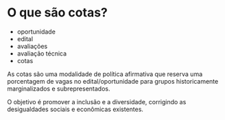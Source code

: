 # O que são cotas?

- oportunidade
- edital
- avaliações
- avaliação técnica
- cotas

As cotas são uma modalidade de política afirmativa que reserva uma porcentagem de vagas no edital/oportunidade para grupos historicamente marginalizados e subrepresentados. 

O objetivo é promover a inclusão e a diversidade, corrigindo as desigualdades sociais e econômicas existentes.